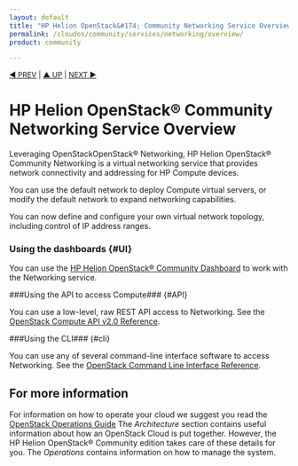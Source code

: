 ```yaml
---
layout: default
title: "HP Helion OpenStack&#174; Community Networking Service Overview"
permalink: /cloudos/community/services/networking/overview/
product: community

---
```


<script>

function PageRefresh {
onLoad="window.refresh"
}

PageRefresh();

</script>


<p style="font-size: small;"> <a href="/cloudos/community/services/imaging/howto/">&#9664; PREV</a> | <a href="/cloudos/community/services/overview/">&#9650; UP</a> | <a href="/cloudos/community/services/networking/howto/"> NEXT &#9654</a> </p>


# HP Helion OpenStack&#174; Community Networking Service Overview #

<!-- modeled after HP Cloud Networking Getting Started (network.getting.started.md) -->

Leveraging OpenStackOpenStack&reg; Networking, HP Helion OpenStack&#174; Community Networking is a virtual networking service that provides network connectivity and addressing for HP Compute devices.

You can use the default network to deploy Compute virtual servers, or modify the default network to expand networking capabilities.

You can now define and configure your own virtual network topology, including control of IP address ranges.

### Using the dashboards {#UI}

You can use the [HP Helion OpenStack&#174; Community Dashboard](/cloudos/community/services/dashboard/overview/) to work with the Networking service.

###Using the API to access Compute### {#API}
 
You can use a low-level, raw REST API access to Networking. See the [OpenStack Compute API v2.0 Reference](http://api.openstack.org/api-ref-networking.html).

###Using the CLI### {#cli}

You can use any of several command-line interface software to access Networking. See the [OpenStack Command Line Interface Reference](http://docs.openstack.org/cli-reference/content/neutronclient_commands.html).

## For more information ##

For information on how to operate your cloud we suggest you read the [OpenStack Operations Guide](http://docs.openstack.org/ops/) The *Architecture* section contains useful information about how an OpenStack Cloud is put together. However, the HP Helion OpenStack&#174; Community edition takes care of these details for you. The *Operations* contains information on how to manage the system.

<!-- hide me Also see the Help topics that are available in the Operational Dashboard and Administration Dashboard.  Website copies are available:

* [HP Cloud OS Operational Dashboard Help](/cloudos/manage/operational-dashboard/)
* [HP Cloud OS Administration Dashboard Help](/cloudos/manage/administration-dashboard/) -->